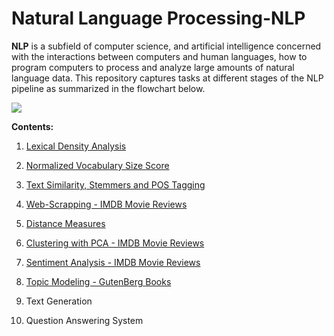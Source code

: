 # Natural Language Processing-NLP

**NLP** is a subfield of computer science, and artificial intelligence concerned with the interactions between computers and human languages, how to program computers to process and analyze large amounts of natural language data. This repository captures tasks at different stages of the NLP pipeline as summarized in the flowchart below.


![](https://github.com/kevimwe/NaturalLanguageProcessing-NLP/blob/master/NLP_Pipeline.JPG)

**Contents:**

1. [Lexical Density Analysis](https://github.com/kevimwe/NaturalLanguageProcessing-NLP/tree/master/LexicalDensityAnalysis)

2. [Normalized Vocabulary Size Score](https://github.com/kevimwe/NaturalLanguageProcessing-NLP/tree/master/NormalizedVocabularySizeScore)

3. [Text Similarity, Stemmers and POS Tagging](https://github.com/kevimwe/NaturalLanguageProcessing-NLP/tree/master/TextSimilarityStemmersAndPOSTagger)

4. [Web-Scrapping - IMDB Movie Reviews](https://github.com/kevimwe/NaturalLanguageProcessing-NLP/tree/master/WebScrappingIMDBMovieReviews)

5. [Distance Measures](https://github.com/kevimwe/NaturalLanguageProcessing-NLP/tree/master/DocumentSimilarity)

6. [Clustering with PCA - IMDB Movie Reviews](https://github.com/kevimwe/NaturalLanguageProcessing-NLP/tree/master/ClusteringIMDBMovieReviews)

7. [Sentiment Analysis - IMDB Movie Reviews](https://github.com/kevimwe/NaturalLanguageProcessing-NLP/tree/master/SentimentAnalysis)

8. [Topic Modeling - GutenBerg Books](https://github.com/kevimwe/NaturalLanguageProcessing-NLP/tree/master/TopicModeling)

9. Text Generation

10. Question Answering System
